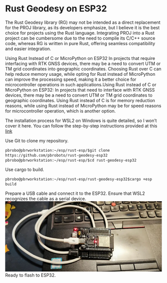 # Rust Geodesy on ESP32
The Rust Geodesy library (RG) may not be intended as a direct replacement for the PROJ library, as its developers emphasize, but I believe it is the best choice for projects using the Rust language. Integrating PROJ into a Rust project can be cumbersome due to the need to compile its C/C++ source code, whereas RG is written in pure Rust, offering seamless compatibility and easier integration.


Using Rust Instead of C or MicroPython on ESP32
In projects that require interfacing with RTK GNSS devices, there may be a need to convert UTM or TM grid coordinates into geographic coordinates. Choosing Rust over C can help reduce memory usage, while opting for Rust instead of MicroPython can improve the processing speed, making it a better choice for microcontroller operations in such applications.Using Rust instead of C or MicroPython on ESP32: In projects that need to interface with RTK GNSS devices, there may be a need to convert UTM or TM grid coordinates to geographic coordinates. Using Rust instead of C is for memory reduction reasons, while using Rust instead of MicroPython may be for speed reasons for microcontroller operation, which is another option.

The installation process for WSL2 on Windows is quite detailed, so I won’t cover it here. You can follow the step-by-step instructions provided at this [link](https://www.instructables.com/ESP32-ESP32C3-Blink-Test-Rust-Development-in-Windo/)


Use Git to clone my repository.
```console
pbrobo@pbrworkstation:~/esp/rust-esp/$git clone https://github.com/pbroboto/rust-geodesy-esp32
pbrobo@pbrworkstation:~/esp/rust-esp/$cd rust-geodesy-esp32
```
Use cargo to build.
```console
pbrobo@pbrworkstation:~/esp/rust-esp/rust-geodesy-esp32$cargo +esp build
```
Prepare a USB cable and connect it to the ESP32. Ensure that WSL2 recognizes the cable as a serial device. 
![ESP32](https://github.com/pbroboto/rust-geodesy-esp32/blob/main/esp32_usb_cable.jpg)
Ready to flash to ESP32.
